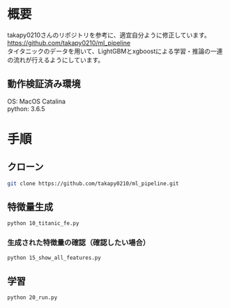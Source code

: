 # 概要

takapy0210さんのリポジトリを参考に、適宜自分ように修正しています。  
https://github.com/takapy0210/ml_pipeline  
タイタニックのデータを用いて、LightGBMとxgboostによる学習・推論の一連の流れが行えるようにしています。

## 動作検証済み環境
OS: MacOS Catalina  
python: 3.6.5

# 手順

## クローン
```sh
git clone https://github.com/takapy0210/ml_pipeline.git
```


## 特徴量生成
```sh
python 10_titanic_fe.py
```

### 生成された特徴量の確認（確認したい場合）
```sh
python 15_show_all_features.py
```

## 学習
```sh
python 20_run.py
```
